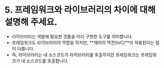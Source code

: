 # 5. 프레임워크와 라이브러리의 차이에 대해 설명해 주세요.

- 라이브러리는 개발에 필요한 것들을 미리 구현한 도구를 의미합니다.
- 프레임워크도 라이브러리의 역할을 하지만, **제어의 역전(IoC)**이 적용된다는 점이 다릅니다.
- 즉, 라이브러리는 내 소스코드가 라이브러리를 호출하지만 프레임워크는 프레임워크가 내 소스코드를 호출합니다.
